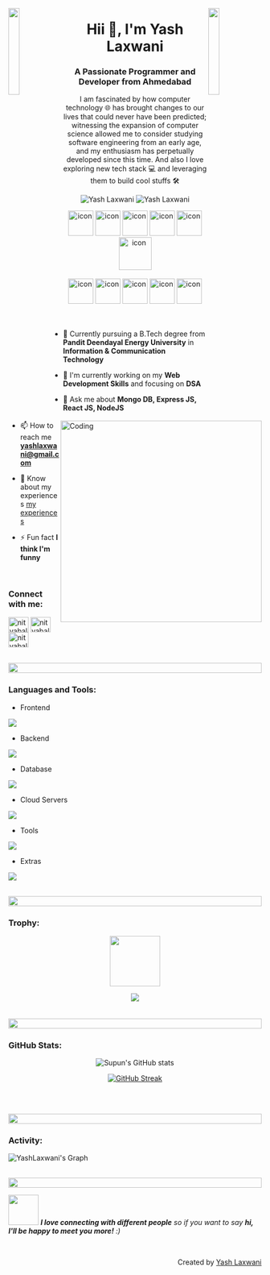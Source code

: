 
<img align="left" src="https://user-images.githubusercontent.com/65187002/144930161-2f783401-8d27-4fdf-a2f7-cc0ba32f1f1f.gif" width="21%" style="display:inline;"><img align="right" src="https://user-images.githubusercontent.com/65187002/144930161-2f783401-8d27-4fdf-a2f7-cc0ba32f1f1f.gif" width="21%" style="display:inline;">

<h1 align="center">Hii 👋, I'm Yash Laxwani</h1>
<h3 align="center">A Passionate Programmer and Developer from Ahmedabad</h3>
<p align="center">I am fascinated by how computer technology 🌐 has brought changes to our lives that could never have been predicted; witnessing the expansion of computer science allowed me to consider studying software engineering from an early age, and my enthusiasm has perpetually developed since this time. And also I love exploring new tech stack 💻 and leveraging them to build cool stuffs 🛠️</p>
<p align="center"> 
 <img src="https://komarev.com/ghpvc/?username=Yashlaxwani" alt="Yash Laxwani"/>
 <img src="https://hits.seeyoufarm.com/api/count/incr/badge.svg?url=https%3A%2F%2Fgithub.com%2F{Yashlaxwani}1212%2Fhit-counter" alt="Yash Laxwani"/> 
 </p>
<!--  <img src="https://img.shields.io/badge/Languages-Python | Java | PHP | Typescript | Node | React -green.svg" alt="supun nanayakkara's languages" /> -->
<!--  <img alt="Profile followers" src="https://img.shields.io/github/followers/supuna97"> -->


<div align="center">
  <img src="https://techstack-generator.vercel.app/react-icon.svg" alt="icon" width="50" height="50" />
  <img src="https://techstack-generator.vercel.app/js-icon.svg" alt="icon"width="50" height="50" />
  <img src="https://techstack-generator.vercel.app/mysql-icon.svg" alt="icon" width="50" height="50" />
  <img src="https://techstack-generator.vercel.app/python-icon.svg" alt="icon" width="50" height="50" />
  <img src="https://techstack-generator.vercel.app/cpp-icon.svg" alt="icon" width="50" height="50" />
  <img src="https://techstack-generator.vercel.app/nginx-icon.svg" alt="icon" width="65" height="65" />
</div>

<br>

<div align="center">
  <img src="https://techstack-generator.vercel.app/docker-icon.svg" alt="icon" width="50" height="50" />
  <img src="https://techstack-generator.vercel.app/aws-icon.svg" alt="icon" width="50" height="50" />
  <img src="https://techstack-generator.vercel.app/github-icon.svg" alt="icon" width="50" height="50" />
  <img src="https://techstack-generator.vercel.app/prettier-icon.svg" alt="icon" width="50" height="50" />
  <img src="https://techstack-generator.vercel.app/restapi-icon.svg" alt="icon" width="50" height="50" />
</div>

<img align="right" alt="Coding" width="400" src="https://user-images.githubusercontent.com/74038190/229223263-cf2e4b07-2615-4f87-9c38-e37600f8381a.gif">
<br><br>

- 🔭 Currently pursuing a B.Tech degree from **Pandit Deendayal Energy University** in **Information & Communication Technology**

- 🌱 I'm currently working on my **Web Development Skills** and focusing on **DSA**

- 💬 Ask me about **Mongo DB, Express JS, React JS, NodeJS**

- 📫 How to reach me **yashlaxwani@gmail.com**

- 📄 Know about my experiences [my experiences](https://drive.google.com/file/d/1WWL59NqaEI0Qrky-HJ86uFG4qSwZyL_s/view?usp=sharing)

- ⚡ Fun fact **I think I'm funny**

<br>
<h3 align="left">Connect with me:</h3>
<p align="left">
<a href="https://www.linkedin.com/in/yash-laxwani?utm_source=share&utm_campaign=share_via&utm_content=profile&utm_medium=android_app" target="blank"><img align="center" src="https://raw.githubusercontent.com/rahuldkjain/github-profile-readme-generator/master/src/images/icons/Social/linked-in-alt.svg" alt="nityabalar" height="30" width="40" /></a>
<a href="https://github.com/Yashlaxwani" target="blank"><img align="center" src="https://raw.githubusercontent.com/rahuldkjain/github-profile-readme-generator/master/src/images/icons/Social/github.svg" alt="nityabalar" height="30" width="40" /></a>
<a href="https://www.instagram.com/laxwani47?igsh=MW5nOG8yc3phdmpoNQ==" target="blank"><img align="center" src="https://raw.githubusercontent.com/rahuldkjain/github-profile-readme-generator/master/src/images/icons/Social/instagram.svg" alt="nityabalar" height="30" width="40" /></a>
</p>
<br>

<img src="https://i.imgur.com/dBaSKWF.gif" height="20" width="100%">

<h3 align="left">Languages and Tools:</h3>

- Frontend
<p align="left">
  <a href="https://skillicons.dev">
    <img src="https://skillicons.dev/icons?i=react,js,nextjs,html,css,tailwind,materialui" />
  </a>
</p>

- Backend
<p align="left">
  <a href="https://skillicons.dev">
    <img src="https://skillicons.dev/icons?i=nodejs,express,fastapi" />
  </a>
</p>

- Database
<p align="left">
  <a href="https://skillicons.dev">
    <img src="https://skillicons.dev/icons?i=mongodb,mysql" />
  </a>
</p>

- Cloud Servers
<p align="left">
  <a href="https://skillicons.dev">
    <img src="https://skillicons.dev/icons?i=azure,aws,cloudflare" />
  </a>
</p>

- Tools
<p align="left">
  <a href="https://skillicons.dev">
    <img src="https://skillicons.dev/icons?i=git,github,docker,matlab,postman,linux,vscode" />
  </a>
</p>

- Extras
<p align="left">
  <a href="https://skillicons.dev">
    <img src="https://skillicons.dev/icons?i=opencv,netlify,vercel" />
  </a>
</p>

<br/>

<img src="https://i.imgur.com/dBaSKWF.gif" height="20" width="100%">
<h3 align="left">Trophy:</h3>

<p align="center">
<img src="https://media.tenor.com/0ENB5HuTH0gAAAAi/trophy-beker.gif"  width="100px" height="100px"></p>
  


<div align="center">
<img src="https://github-profile-trophy.vercel.app/?username=Yashlaxwani&theme=matrix&no-bg=true&no-frame=true&row=1&column=4&title=Repositories,Organizations,Stars,Followers,MultiLanguage,Commits">
 </div>
 <br><br>

<img src="https://i.imgur.com/dBaSKWF.gif" height="20" width="100%">

<h3 align="left">GitHub Stats:</h3>
<div align="center">
 
![Supun's GitHub stats](https://github-readme-stats.vercel.app/api?username=Yashlaxwani\&theme=midnight-purple\&show_icons=true\&show=reviews,prs_merged,prs_merged_percentage\&hide=contribs,issues)

[![GitHub Streak](https://streak-stats.demolab.com/?user=Yashlaxwani&theme=midnight-purple)](https://git.io/streak-stats)

</div>

<br><br>

<img src="https://i.imgur.com/dBaSKWF.gif" height="20" width="100%">

<h3 align="left">Activity:</h3>

![YashLaxwani's Graph](https://github-readme-activity-graph.vercel.app/graph?username=Yashlaxwani&custom_title=Yash's%20GitHub%20Activity%20Graph&bg_color=0D1117&color=7F3FBF&line=7F3FBF&point=7F3FBF&area_color=FFFFFF&title_color=FFFFFF&area=true)
<br><br>

<img src="https://i.imgur.com/dBaSKWF.gif" height="20" width="100%">

<img src="https://media.giphy.com/media/LnQjpWaON8nhr21vNW/giphy.gif" width="60"> <em><b>I love connecting with different people</b> so if you want to say <b>hi, I'll be happy to meet you more!</b> :)</em>

<br>
<p align="right" > Created by <a href="#">Yash Laxwani</a></p>
